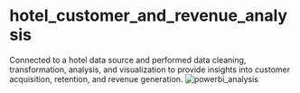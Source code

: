 # hotel_customer_and_revenue_analysis
Connected to a hotel data source and performed data cleaning, transformation, analysis, and visualization to provide insights into customer acquisition, retention, and revenue generation.
![powerbi_analysis](https://github.com/emreokanbaskaya1/hotel_customer_and_revenue_analysis/assets/174125917/6c3faa54-f9d9-4f18-bec8-701d8065e2c4)
